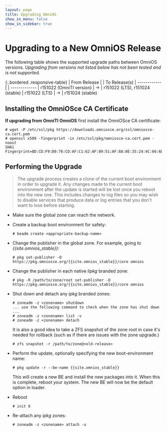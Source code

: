 ```yaml
---
layout: page
title: Upgrading OmniOS
show_in_menu: false
show_in_sidebar: true
---
```


# Upgrading to a New OmniOS Release

The following table shows the supported upgrade paths between OmniOS versions.
_Upgrading from versions not listed below has not been tested and is
not supported._

{:.bordered .responsive-table}
| From Release			| 	 	| To Release(s)
| ------------			|		| -------------
| r151022 (OmniTI version)	| &#8594;	| r151022 (LTS), r151024 (stable)
| r151022 (LTS)			| &#8594;	| r151024 (stable)

## Installing the OmniOSce CA Certificate

**If upgrading from OmniTI OmniOS** first install the OmniOSce CA certificate:

```
# wget -P /etc/ssl/pkg https://downloads.omniosce.org/ssl/omniosce-ca.cert.pem
# openssl x509 -fingerprint -in /etc/ssl/pkg/omniosce-ca.cert.pem -noout
SHA1 Fingerprint=8D:CD:F9:D0:76:CD:AF:C1:62:AF:89:51:AF:8A:0E:35:24:4C:66:6D
```

## Performing the Upgrade

> The upgrade process creates a clone of the current boot environment in order
  to upgrade it. Any changes made to the current boot environment after the
  update is started will be lost once you reboot into the new one. This
  includes changes to log files so you may wish to disable services that
  produce data or log entries that you don't want to lose before starting.

* Make sure the global zone can reach the network.

* Create a backup boot environment for safety:
  ```
  # beadm create <appropriate-backup-name>
  ```

* Change the publisher in the global zone.
  For example, going to _{{site.omnios_stable}}_:
  ```
  # pkg set-publisher -O https://pkg.omniosce.org/{{site.omnios_stable}}/core omnios
  ```

* Change the publisher in each native _lipkg_ branded zone:
  ```
  # pkg -R /path/to/zone/root set-publisher -O https://pkg.omniosce.org/{{site.omnios_stable}}/core omnios
  ```

* Shut down and detach any _ipkg_ branded zones:
  ```
  # zoneadm -z <zonename> shutdown
  ... use the following command to check when the zone has shut down ...
  # zoneadm -z <zonename> list -v
  # zoneadm -z <zonename> detach
  ```
  It is also a good idea to take a ZFS snapshot of the zone root in
  case it's needed for rollback (such as if there are issues with the zone
  upgrade.) 
  ```
  # zfs snapshot -r /path/to/zone@<old-release>
  ```

* Perform the update, optionally specifying the new boot-environment name:
  ```
  # pkg update -r --be-name {{site.omnios_stable}}
  ```
  This will create a new BE and install the new packages into it. When this
  is complete, reboot your system. The new BE will now be the default
  option in loader.

* Reboot
  ```
  # init 6
  ```

* Re-attach any _ipkg_ zones:
  ```
  # zoneadm -z <zonename> attach -u
  ```

